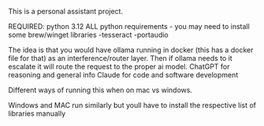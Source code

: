 This is a personal assistant project.

REQUIRED: python 3.12
ALL python requirements - you may need to install some brew/winget libraries
-tesseract
-portaudio

The idea is that you would have ollama running in docker (this has a docker file for that) as an interference/router layer. Then if ollama needs to it escalate it will route the request to the proper ai model.
ChatGPT for reasoning and general info
Claude for code and software development

Different ways of running this when on mac vs windows.

Windows and MAC run similarly but youll have to install the respective list of libraries manually
